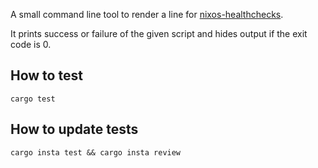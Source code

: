 A small command line tool to render a line for
[nixos-healthchecks](https://github.com/mrVanDalo/nixos-healthchecks).

It prints success or failure of the given script and hides output if the exit
code is 0.


## How to test

`cargo test`

## How to update tests

`cargo insta test && cargo insta review`